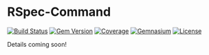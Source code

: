 # RSpec-Command

[![Build Status](https://img.shields.io/travis/coderanger/rspec-command.svg)](https://travis-ci.org/coderanger/rspec-command)
[![Gem Version](https://img.shields.io/gem/v/rspec-command.svg)](https://rubygems.org/gems/rspec-command)
[![Coverage](https://img.shields.io/codecov/c/github/coderanger/rspec-command.svg)](https://codecov.io/github/coderanger/rspec-command)
[![Gemnasium](https://img.shields.io/gemnasium/coderanger/rspec-command.svg)](https://gemnasium.com/coderanger/rspec-command)
[![License](https://img.shields.io/badge/license-Apache_2-blue.svg)](https://www.apache.org/licenses/LICENSE-2.0)

Details coming soon!
